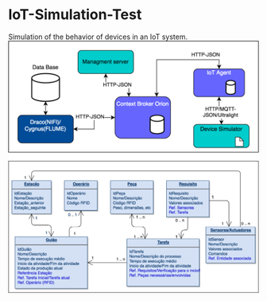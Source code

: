 # IoT-Simulation-Test
Simulation of the behavior of devices in an IoT system.
![Architecture](/img/Architecture.png)
![Scheme](/img/Entidades.png)